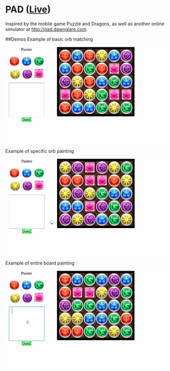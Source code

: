 # PAD ([Live](scott-mck.github.io/PAD))

Inspired by the mobile game Puzzle and Dragons, as well as another online
simulator at http://pad.dawnglare.com.

##Demos
Example of basic orb matching

<img src="./demos/matching.gif" width=500 height=300/>

Example of specific orb painting

<img src="./demos/painting1.gif" width=500 height=300/>

Example of entire board painting

<img src="./demos/painting2.gif" width=500 height=300/>
